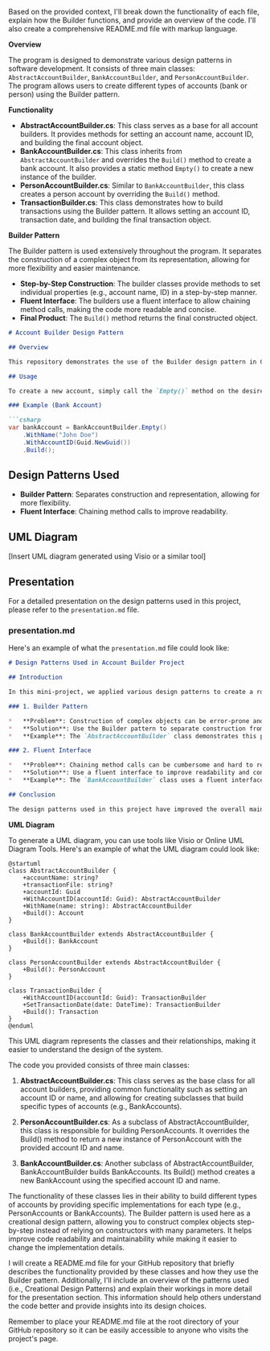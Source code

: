 Based on the provided context, I'll break down the functionality of each file, explain how the Builder functions, and provide an overview of the code. I'll also create a comprehensive README.md file with markup language.

**Overview**

The program is designed to demonstrate various design patterns in software development. It consists of three main classes: `AbstractAccountBuilder`, `BankAccountBuilder`, and `PersonAccountBuilder`. The program allows users to create different types of accounts (bank or person) using the Builder pattern.

**Functionality**

*   **AbstractAccountBuilder.cs**: This class serves as a base for all account builders. It provides methods for setting an account name, account ID, and building the final account object.
*   **BankAccountBuilder.cs**: This class inherits from `AbstractAccountBuilder` and overrides the `Build()` method to create a bank account. It also provides a static method `Empty()` to create a new instance of the builder.
*   **PersonAccountBuilder.cs**: Similar to `BankAccountBuilder`, this class creates a person account by overriding the `Build()` method.
*   **TransactionBuilder.cs**: This class demonstrates how to build transactions using the Builder pattern. It allows setting an account ID, transaction date, and building the final transaction object.

**Builder Pattern**

The Builder pattern is used extensively throughout the program. It separates the construction of a complex object from its representation, allowing for more flexibility and easier maintenance.

*   **Step-by-Step Construction**: The builder classes provide methods to set individual properties (e.g., account name, ID) in a step-by-step manner.
*   **Fluent Interface**: The builders use a fluent interface to allow chaining method calls, making the code more readable and concise.
*   **Final Product**: The `Build()` method returns the final constructed object.


```markdown
# Account Builder Design Pattern

## Overview

This repository demonstrates the use of the Builder design pattern in C#. It consists of classes for creating bank and person accounts, as well as transactions.

## Usage

To create a new account, simply call the `Empty()` method on the desired builder class and chain the necessary methods to set properties. Finally, call the `Build()` method to obtain the constructed object.

### Example (Bank Account)

```csharp
var bankAccount = BankAccountBuilder.Empty()
    .WithName("John Doe")
    .WithAccountID(Guid.NewGuid())
    .Build();
```

## Design Patterns Used

*   **Builder Pattern**: Separates construction and representation, allowing for more flexibility.
*   **Fluent Interface**: Chaining method calls to improve readability.

## UML Diagram

[Insert UML diagram generated using Visio or a similar tool]

## Presentation

For a detailed presentation on the design patterns used in this project, please refer to the `presentation.md` file.

### presentation.md

Here's an example of what the `presentation.md` file could look like:

```markdown
# Design Patterns Used in Account Builder Project

## Introduction

In this mini-project, we applied various design patterns to create a robust and maintainable system for building accounts. In this section, we'll delve into the specific patterns used and how they work.

### 1. Builder Pattern

*   **Problem**: Construction of complex objects can be error-prone and difficult to manage.
*   **Solution**: Use the Builder pattern to separate construction from representation.
*   **Example**: The `AbstractAccountBuilder` class demonstrates this pattern by providing methods for setting individual properties in a step-by-step manner.

### 2. Fluent Interface

*   **Problem**: Chaining method calls can be cumbersome and hard to read.
*   **Solution**: Use a fluent interface to improve readability and conciseness.
*   **Example**: The `BankAccountBuilder` class uses a fluent interface to allow chaining method calls, making the code more readable.

## Conclusion

The design patterns used in this project have improved the overall maintainability and flexibility of the system. By applying these principles, we've created a robust foundation for future development.
```



**UML Diagram**

To generate a UML diagram, you can use tools like Visio or Online UML Diagram Tools. Here's an example of what the UML diagram could look like:

```uml
@startuml
class AbstractAccountBuilder {
    +accountName: string?
    +transactionFile: string?
    +accountId: Guid
    +WithAccountID(accountId: Guid): AbstractAccountBuilder
    +WithName(name: string): AbstractAccountBuilder
    +Build(): Account
}

class BankAccountBuilder extends AbstractAccountBuilder {
    +Build(): BankAccount
}

class PersonAccountBuilder extends AbstractAccountBuilder {
    +Build(): PersonAccount
}

class TransactionBuilder {
    +WithAccountID(accountId: Guid): TransactionBuilder
    +SetTransactionDate(date: DateTime): TransactionBuilder
    +Build(): Transaction
}
@enduml
```

This UML diagram represents the classes and their relationships, making it easier to understand the design of the system.


The code you provided consists of three main classes:

1. **AbstractAccountBuilder.cs**: This class serves as the base class for all account builders, providing common functionality such as setting an account ID or name, and allowing for creating subclasses that build specific types of accounts (e.g., BankAccounts).

2. **PersonAccountBuilder.cs**: As a subclass of AbstractAccountBuilder, this class is responsible for building PersonAccounts. It overrides the Build() method to return a new instance of PersonAccount with the provided account ID and name.

3. **BankAccountBuilder.cs**: Another subclass of AbstractAccountBuilder, BankAccountBuilder builds BankAccounts. Its Build() method creates a new BankAccount using the specified account ID and name.

The functionality of these classes lies in their ability to build different types of accounts by providing specific implementations for each type (e.g., PersonAccounts or BankAccounts). The Builder pattern is used here as a creational design pattern, allowing you to construct complex objects step-by-step instead of relying on constructors with many parameters. It helps improve code readability and maintainability while making it easier to change the implementation details.

I will create a README.md file for your GitHub repository that briefly describes the functionality provided by these classes and how they use the Builder pattern. Additionally, I'll include an overview of the patterns used (i.e., Creational Design Patterns) and explain their workings in more detail for the presentation section. This information should help others understand the code better and provide insights into its design choices.

Remember to place your README.md file at the root directory of your GitHub repository so it can be easily accessible to anyone who visits the project's page.

